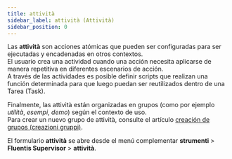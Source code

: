 ```yaml
---
title: attività
sidebar_label: attività (Attività)
sidebar_position: 0
---
```


Las **attività** son acciones atómicas que pueden ser configuradas para ser ejecutadas y encadenadas en otros contextos.  
El usuario crea una actividad cuando una acción necesita aplicarse de manera repetitiva en diferentes escenarios de acción.  
A través de las actividades es posible definir scripts que realizan una función determinada para que luego puedan ser reutilizados dentro de una Tarea (Task).  

Finalmente, las attività están organizadas en grupos (como por ejemplo *utilità*, *esempi*, *demo*) según el contexto de uso.  
Para crear un nuevo grupo de attività, consulte el artículo [creación de grupos (creazioni gruppi)](../../group-creation).

El formulario **attività** se abre desde el menú complementar **strumenti** > **Fluentis Supervisor** > **attività**.
